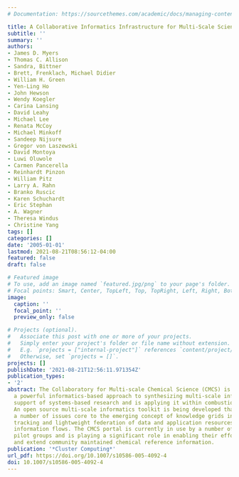 ```yaml
---
# Documentation: https://sourcethemes.com/academic/docs/managing-content/

title: A Collaborative Informatics Infrastructure for Multi-Scale Science
subtitle: ''
summary: ''
authors:
- James D. Myers
- Thomas C. Allison
- Sandra, Bittner
- Brett, Frenklach, Michael Didier
- William H. Green
- Yen-Ling Ho
- John Hewson
- Wendy Koegler
- Carina Lansing
- David Leahy
- Michael Lee
- Renata McCoy
- Michael Minkoff
- Sandeep Nijsure
- Gregor von Laszewski
- David Montoya
- Luwi Oluwole
- Carmen Pancerella
- Reinhardt Pinzon
- William Pitz
- Larry A. Rahn
- Branko Ruscic
- Karen Schuchardt
- Eric Stephan
- A. Wagner
- Theresa Windus
- Christine Yang
tags: []
categories: []
date: '2005-01-01'
lastmod: 2021-08-21T08:56:12-04:00
featured: false
draft: false

# Featured image
# To use, add an image named `featured.jpg/png` to your page's folder.
# Focal points: Smart, Center, TopLeft, Top, TopRight, Left, Right, BottomLeft, Bottom, BottomRight.
image:
  caption: ''
  focal_point: ''
  preview_only: false

# Projects (optional).
#   Associate this post with one or more of your projects.
#   Simply enter your project's folder or file name without extension.
#   E.g. `projects = ["internal-project"]` references `content/project/deep-learning/index.md`.
#   Otherwise, set `projects = []`.
projects: []
publishDate: '2021-08-21T12:56:11.971354Z'
publication_types:
- '2'
abstract: The Collaboratory for Multi-scale Chemical Science (CMCS) is developing
  a powerful informatics-based approach to synthesizing multi-scale information in
  support of systems-based research and is applying it within combustion science.
  An open source multi-scale informatics toolkit is being developed that addresses
  a number of issues core to the emerging concept of knowledge grids including provenance
  tracking and lightweight federation of data and application resources into cross-scale
  information flows. The CMCS portal is currently in use by a number of high-profile
  pilot groups and is playing a significant role in enabling their efforts to improve
  and extend community maintained chemical reference information.
publication: '*Cluster Computing*'
url_pdf: https://doi.org/10.1007/s10586-005-4092-4
doi: 10.1007/s10586-005-4092-4
---
```


